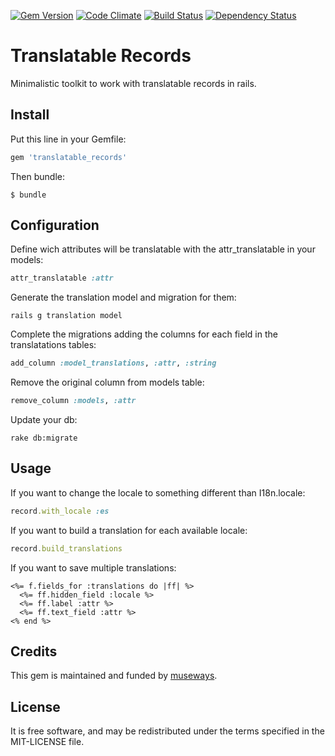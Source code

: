 [![Gem Version](https://badge.fury.io/rb/translatable_records.svg)](http://badge.fury.io/rb/translatable_records) [![Code Climate](https://codeclimate.com/github/museways/translatable_records/badges/gpa.svg)](https://codeclimate.com/github/museways/translatable_records) [![Build Status](https://travis-ci.org/museways/translatable_records.svg?branch=master)](https://travis-ci.org/museways/translatable_records) [![Dependency Status](https://gemnasium.com/museways/translatable_records.svg)](https://gemnasium.com/museways/translatable_records)

# Translatable Records

Minimalistic toolkit to work with translatable records in rails.

## Install

Put this line in your Gemfile:
```ruby
gem 'translatable_records'
```

Then bundle:
```
$ bundle
```

## Configuration

Define wich attributes will be translatable with the attr_translatable in your models:
```ruby
attr_translatable :attr
```

Generate the translation model and migration for them:
```
rails g translation model
```

Complete the migrations adding the columns for each field in the translatations tables:
```ruby
add_column :model_translations, :attr, :string
```

Remove the original column from models table:
```ruby
remove_column :models, :attr
```

Update your db:
```
rake db:migrate
```

## Usage

If you want to change the locale to something different than I18n.locale:
```ruby
record.with_locale :es
```

If you want to build a translation for each available locale:
```ruby
record.build_translations
```

If you want to save multiple translations:
```erb
<%= f.fields_for :translations do |ff| %>
  <%= ff.hidden_field :locale %>
  <%= ff.label :attr %>
  <%= ff.text_field :attr %>
<% end %>
```

## Credits

This gem is maintained and funded by [museways](http://museways.com).

## License

It is free software, and may be redistributed under the terms specified in the MIT-LICENSE file.
